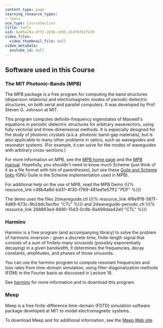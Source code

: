```yaml
---
content_type: page
learning_resource_types:
- Tools
ocw_type: CourseSection
title: Tools
uid: 8a05e28a-dff2-283b-c695-314f6fb1fe70
video_files:
  video_thumbnail_file: null
video_metadata:
  youtube_id: null
---
```


Software used in this Course
----------------------------

### The MIT Photonic-Bands (MPB)

The MPB package is a free program for computing the band structures (dispersion relations) and electromagnetic modes of periodic dielectric structures, on both serial and parallel computers. It was developed by Prof. Steven G. Johnson at MIT.

This program computes definite-frequency eigenstates of Maxwell's equations in periodic dielectric structures for arbitrary wavevectors, using fully-vectorial and three-dimensional methods. It is especially designed for the study of photonic crystals (a.k.a. photonic band-gap materials), but is also applicable to many other problems in optics, such as waveguides and resonator systems. (For example, it can solve for the modes of waveguides with arbitrary cross-sections.)

For more information on MPB, see the [MPB home page](http://ab-initio.mit.edu/wiki/index.php/MIT_Photonic_Bands) and the [MPB manual](http://ab-initio.mit.edu/wiki/index.php/MPB_manual). Hopefully, you shouldn't need to know much Scheme (just think of it as a file format with lots of parentheses), but see these [Guile and Scheme links](http://ab-initio.mit.edu/wiki/index.php/Guile_and_Scheme_links) (GNU Guile is the Scheme implementation used in MPB).

For additional help on the use of MPB, read the MPB Demo ({{% resource_link c48b4a8d-bd31-4f30-f769-481ed1e57ff2 "PDF" %}})

The demo uses the files 2dwaveguide.ctl ({{% resource_link 4f6e1f18-567f-4d89-673c-9b2ddc3ecfbc "CTL" %}}) and 2dwaveguide-periodic.ctl ({{% resource_link 288863ed-6690-15d3-0c9b-8a499daa42e0 "CTL" %}})

### Harminv

Harminv is a free program (and accompanying library) to solve the problem of harmonic inversion - given a discrete-time, finite-length signal that consists of a sum of finitely-many sinusoids (possibly exponentially decaying) in a given bandwidth, it determines the frequencies, decay constants, amplitudes, and phases of those sinusoids.

You can use the harminv program to compute resonant frequencies and loss rates from time-domain simulation, using filter-diagonalization methods (FDM) in the Fourier basis as discussed in Lecture 18.

See [harminv](http://ab-initio.mit.edu/wiki/index.php/Harminv) for more information and to download this program.

### Meep

Meep is a free finite-difference time-domain (FDTD) simulation software package developed at MIT to model electromagnetic systems.

To download Meep and for additional information, see the [Meep Web site](http://ab-initio.mit.edu/wiki/index.php/Meep).